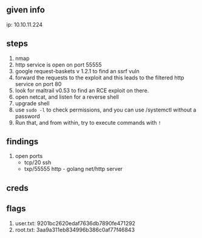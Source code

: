 ## given info

ip: 10.10.11.224

## steps

1. nmap
2. http service is open on port 55555
3. google request-baskets v 1.2.1 to find an ssrf vuln
4. forward the requests to the exploit and this leads to the filtered http service on port 80
5. look for maltrail v0.53 to find an RCE exploit on there.
6. open netcat, and listen for a reverse shell
7. upgrade shell
8. use `sudo -l` to check permissions, and you can use /systemctl without a password
9. Run that, and from within, try to execute commands with `!`

## findings

1. open ports
    - tcp/20 ssh
    - txp/55555 http - golang net/http server

## creds

## flags

1. user.txt: 9201bc2620edaf7636db7890fe471292
2. root.txt: 3aa9a311eb834996b386c0af77f46843